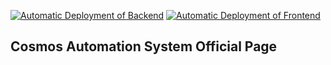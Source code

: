 [![Automatic Deployment of Backend](https://github.com/ENZY-T/Cosmos/actions/workflows/backend-deploy.yml/badge.svg)](https://github.com/ENZY-T/Cosmos/actions/workflows/backend-deploy.yml)
[![Automatic Deployment of Frontend](https://github.com/ENZY-T/Cosmos/actions/workflows/frontend-deploy.yml/badge.svg)](https://github.com/ENZY-T/Cosmos/actions/workflows/frontend-deploy.yml)

## Cosmos Automation System Official Page
